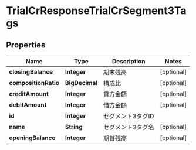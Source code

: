 

# TrialCrResponseTrialCrSegment3Tags


## Properties

Name | Type | Description | Notes
------------ | ------------- | ------------- | -------------
**closingBalance** | **Integer** | 期末残高 |  [optional]
**compositionRatio** | **BigDecimal** | 構成比 |  [optional]
**creditAmount** | **Integer** | 貸方金額 |  [optional]
**debitAmount** | **Integer** | 借方金額 |  [optional]
**id** | **Integer** | セグメント3タグID | 
**name** | **String** | セグメント3タグ名 |  [optional]
**openingBalance** | **Integer** | 期首残高 |  [optional]



